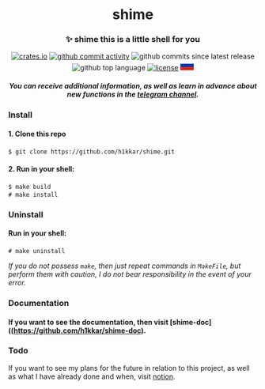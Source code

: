 <div align="center">
    <h1>shime</h1>
    <h3>✨ <strong>shime this is a little shell for you</strong></h3>
    <a href="https://crates.io/crates/shime"><img alt="crates.io" src="https://img.shields.io/crates/v/shime.svg"></a>
    <a href="https://github.com/h1kkar/shime/commits/main"><img alt="github commit activity" src="https://img.shields.io/github/commit-activity/t/h1kkar/shime"></a>
    <img alt="github commits since latest release" src="https://img.shields.io/github/commits-since/h1kkar/shime/latest/main">
    <img alt="github top language" src="https://img.shields.io/github/languages/top/h1kkar/shime">
    <a href="https://github.com/h1kkar/shime/blob/main/LICENSE"><img alt="license" src="https://img.shields.io/github/license/h1kkar/shime"></a>
    <a href="https://github.com/h1kkar/shime/blob/main/readme.ru.md"><img height="20"alt="readme.ru.md" src="https://raw.githubusercontent.com/lipis/flag-icons/main/flags/4x3/ru.svg"></a>
    <h5>You can receive additional information, as well as learn in advance about new functions in the <a href="https://shime_rust.t.me">telegram channel</a>.</h5>
</div>

### Install

#### 1. Clone this repo

```
$ git clone https://github.com/h1kkar/shime.git
```

#### 2. Run in your shell:

```
$ make build
# make install
```

### Uninstall

#### Run in your shell:

```
# make uninstall
```

*If you do not possess `make`, then just repeat commands in `MakeFile`, but perform them with caution, I do not bear responsibility in the event of your error.*

### Documentation

#### If you want to see the documentation, then visit [shime-doc]((https://github.com/h1kkar/shime-doc).

### Todo

If you want to see my plans for the future in relation to this project, as well as what I have already done and when, visit [notion](https://destiny-biology-77d.notion.site/TODO-787cf27fe21c40a589fea46c980a3141?pvs=4).